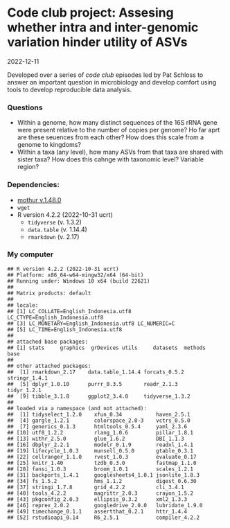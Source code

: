Code club project: Assesing whether intra and inter-genomic variation
hinder utility of ASVs
================
2022-12-11

Developed over a series of *code club* episodes led by Pat Schloss to
answer an important question in microbiology and develop comfort using
tools to develop reproducible data analysis.

### Questions

- Within a genome, how many distinct sequences of the 16S rRNA gene were
  present relative to the number of copies per genome? Ho far aprt are
  these seuences from each other? How does this scale from a genome to
  kingdoms?
- Within a taxa (any level), how many ASVs from that taxa are shared
  with sister taxa? How does this cahnge with taxonomic level? Variable
  region?

### Dependencies:

- [mothur
  v.1.48.0](https://github.com/mothur/mothur/releases/tag/v1.48.0)
- `wget`
- R version 4.2.2 (2022-10-31 ucrt)
  - `tidyverse` (v. 1.3.2)
  - `data.table` (v. 1.14.4)
  - `rmarkdown` (v. 2.17)

### My computer

    ## R version 4.2.2 (2022-10-31 ucrt)
    ## Platform: x86_64-w64-mingw32/x64 (64-bit)
    ## Running under: Windows 10 x64 (build 22621)
    ## 
    ## Matrix products: default
    ## 
    ## locale:
    ## [1] LC_COLLATE=English_Indonesia.utf8  LC_CTYPE=English_Indonesia.utf8   
    ## [3] LC_MONETARY=English_Indonesia.utf8 LC_NUMERIC=C                      
    ## [5] LC_TIME=English_Indonesia.utf8    
    ## 
    ## attached base packages:
    ## [1] stats     graphics  grDevices utils     datasets  methods   base     
    ## 
    ## other attached packages:
    ##  [1] rmarkdown_2.17    data.table_1.14.4 forcats_0.5.2     stringr_1.4.1    
    ##  [5] dplyr_1.0.10      purrr_0.3.5       readr_2.1.3       tidyr_1.2.1      
    ##  [9] tibble_3.1.8      ggplot2_3.4.0     tidyverse_1.3.2  
    ## 
    ## loaded via a namespace (and not attached):
    ##  [1] tidyselect_1.2.0    xfun_0.34           haven_2.5.1        
    ##  [4] gargle_1.2.1        colorspace_2.0-3    vctrs_0.5.0        
    ##  [7] generics_0.1.3      htmltools_0.5.4     yaml_2.3.6         
    ## [10] utf8_1.2.2          rlang_1.0.6         pillar_1.8.1       
    ## [13] withr_2.5.0         glue_1.6.2          DBI_1.1.3          
    ## [16] dbplyr_2.2.1        modelr_0.1.9        readxl_1.4.1       
    ## [19] lifecycle_1.0.3     munsell_0.5.0       gtable_0.3.1       
    ## [22] cellranger_1.1.0    rvest_1.0.3         evaluate_0.17      
    ## [25] knitr_1.40          tzdb_0.3.0          fastmap_1.1.0      
    ## [28] fansi_1.0.3         broom_1.0.1         scales_1.2.1       
    ## [31] backports_1.4.1     googlesheets4_1.0.1 jsonlite_1.8.3     
    ## [34] fs_1.5.2            hms_1.1.2           digest_0.6.30      
    ## [37] stringi_1.7.8       grid_4.2.2          cli_3.4.1          
    ## [40] tools_4.2.2         magrittr_2.0.3      crayon_1.5.2       
    ## [43] pkgconfig_2.0.3     ellipsis_0.3.2      xml2_1.3.3         
    ## [46] reprex_2.0.2        googledrive_2.0.0   lubridate_1.9.0    
    ## [49] timechange_0.1.1    assertthat_0.2.1    httr_1.4.4         
    ## [52] rstudioapi_0.14     R6_2.5.1            compiler_4.2.2
